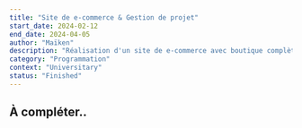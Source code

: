 ```yaml
---
title: "Site de e-commerce & Gestion de projet"
start_date: 2024-02-12
end_date: 2024-04-05
author: "Maïken"
description: "Réalisation d'un site de e-commerce avec boutique complète. Rédaction du cahier des charges, estimation des coûts, planification Gantt."
category: "Programmation"
context: "Universitary"
status: "Finished"
---
```


## À compléter..


